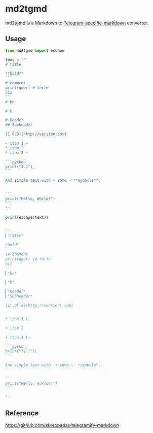 # md2tgmd

md2tgmd is a Markdown to [Telegram-specific-markdown](https://core.telegram.org/bots/api#formatting-options) converter.

## Usage

~~~python
from md2tgmd import escape

text = '''
# title

**bold**
```
# comment
print(qwer) # ferfe
ni1
```
# bn

# b

# Header
## Subheader

[1.0.0](http://version.com)

- item 1 -
* item 2
* item 3 ~

```python
print("1.1")_
```

And simple text with + some - **symbols**.


```
print("Hello, World!")
```
'''

print(escape(text))


'''
▎*title*

*bold*
```
\# comment
print(qwer) \# ferfe
ni1
```
▎*bn*

▎*b*

▎*Header*
▎*Subheader*

[1\.0\.0](http://version\.com)


• item 1 \-

• item 2

• item 3 \~

```python
print("1\.1")\_
```

And simple text with \+ some \- *symbols*\.


```
print("Hello, World\!")
```

'''

~~~

## Reference

https://github.com/skoropadas/telegramify-markdown